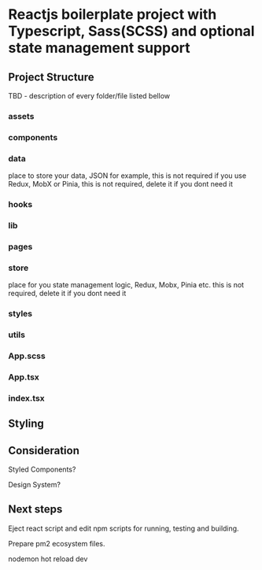 # Reactjs boilerplate project with Typescript, Sass(SCSS) and optional state management support

## Project Structure

TBD - description of every folder/file listed bellow
### assets
### components
### data
place to store your data, JSON for example, this is not required if you use Redux, MobX or Pinia, this is not required, delete it if you dont need it

### hooks
### lib
### pages
### store
place for you state management logic, Redux, Mobx, Pinia etc. this is not required, delete it if you dont need it

### styles
### utils
### App.scss
### App.tsx
### index.tsx

## Styling

## Consideration
 Styled Components?

 Design System?

## Next steps
 Eject react script and edit npm scripts for running, testing and building.

 Prepare pm2 ecosystem files.

 nodemon hot reload dev